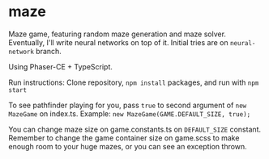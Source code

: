# maze
Maze game, featuring random maze generation and maze solver. Eventually, I'll write neural networks on top of it. Initial tries are on `neural-network` branch.

Using Phaser-CE + TypeScript.

Run instructions:
Clone repository, `npm install` packages, and run with `npm start`

To see pathfinder playing for you, pass `true` to second argument of `new MazeGame` on index.ts. Example: `new MazeGame(GAME.DEFAULT_SIZE, true);`

You can change maze size on game.constants.ts on `DEFAULT_SIZE` constant. Remember to change the game container size on game.scss to make enough room to your huge mazes, or you can see an exception thrown.
